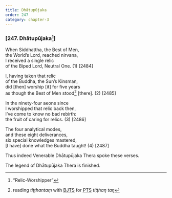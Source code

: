 ```yaml
---
title: Dhātupūjaka
order: 247
category: chapter-3
---
```


### \[247. Dhātupūjaka[^1]\]

When Siddhattha, the Best of Men,  
the World’s Lord, reached nirvana,  
I received a single relic  
of the Biped Lord, Neutral One. (1) \[2484\]

I, having taken that relic  
of the Buddha, the Sun’s Kinsman,  
did \[then\] worship \[it\] for five years  
as though the Best of Men stood[^2] \[there\]. (2) \[2485\]

In the ninety-four aeons since  
I worshipped that relic back then,  
I’ve come to know no bad rebirth:  
the fruit of caring for relics. (3) \[2486\]

The four analytical modes,  
and these eight deliverances,  
six special knowledges mastered,  
\[I have\] done what the Buddha taught! (4) \[2487\]

Thus indeed Venerable Dhātupūjaka Thera spoke these verses.

The legend of Dhātupūjaka Thera is finished.

[^1]: “Relic-Worshipper”

[^2]: reading *tiṭṭhantaṃ* with <abbr title="Buddha Jayanthi Tripitaka Series">BJTS</abbr> for <abbr title="Pali Text Society">PTS</abbr> *tiṭṭhaŋ taŋ*
